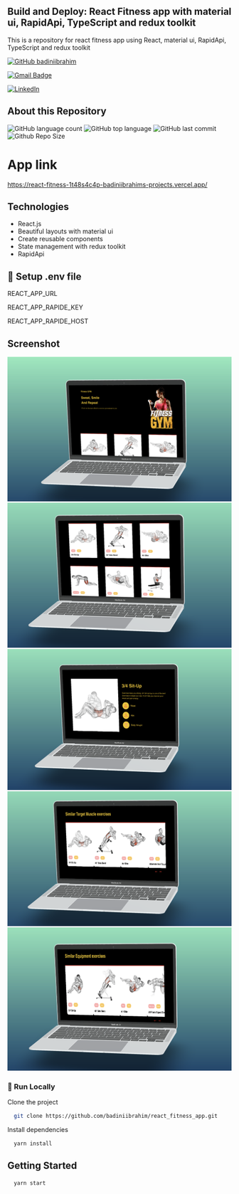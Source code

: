 ## Build and Deploy: React Fitness app with material ui, RapidApi, TypeScript and redux toolkit 
This is a repository for react fitness app using React, material ui, RapidApi, TypeScript and redux toolkit 

[![GitHub badiniibrahim](https://img.shields.io/github/followers/badiniibrahim?label=follow&style=social)](https://github.com/badiniibrahim)

[![Gmail Badge](https://img.shields.io/badge/-sawadogo.badiniibrahim@gmail.com-c14438?style=flat-square&logo=Gmail&logoColor=white&link=sawadogo.badiniibrahim@gmail.com)](mailto:sawadogo.badiniibrahim@gmail.com)

[![LinkedIn](https://img.shields.io/badge/linkedin-%230077B5.svg?style=for-the-badge&logo=linkedin&logoColor=white)](https://www.linkedin.com/in/badini-ibrahim-s-306b119b/)

## About this Repository
![GitHub language count](https://img.shields.io/github/languages/count/badiniibrahim/flutter-app-crypto-dash)
![GitHub top language](https://img.shields.io/github/languages/top/badiniibrahim/flutter-app-crypto-dash)
![GitHub last commit](https://img.shields.io/github/last-commit/badiniibrahim/flutter-app-crypto-dash)
![Github Repo Size](https://img.shields.io/github/repo-size/badiniibrahim/flutter-app-crypto-dash)

# App link
https://react-fitness-1t48s4c4p-badiniibrahims-projects.vercel.app/

## Technologies
- React.js
- Beautiful layouts with material ui
- Create reusable components
- State management with redux toolkit
- RapidApi
  
## 🔐 Setup .env file
REACT_APP_URL

REACT_APP_RAPIDE_KEY

REACT_APP_RAPIDE_HOST

## Screenshot
![alt text](1.png)
![alt text](2.png)
![alt text](3.png)
![alt text](4.png)
![alt text](5.png)


### :running: Run Locally

Clone the project

```bash
  git clone https://github.com/badiniibrahim/react_fitness_app.git
```

Install dependencies
```bash
  yarn install
```

## Getting Started
```bash
  yarn start
```
